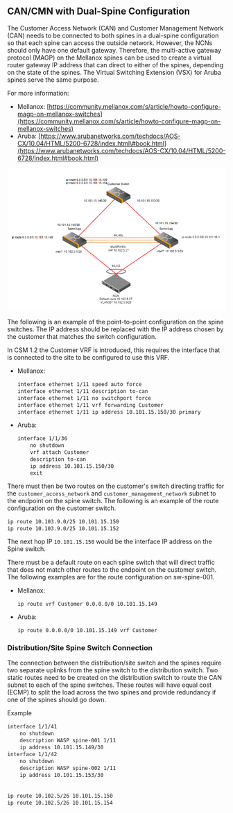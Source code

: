 ## CAN/CMN with Dual-Spine Configuration

The Customer Access Network \(CAN\) and Customer Management Network \(CAN\) needs to be connected to both spines in a dual-spine configuration so that each spine can access the outside network. However, the NCNs should only have one default gateway. Therefore, the multi-active gateway protocol \(MAGP\) on the Mellanox spines can be used to create a virtual router gateway IP address that can direct to either of the spines, depending on the state of the spines. The Virtual Switching Extension \(VSX\) for Aruba spines serve the same purpose.

For more information:
<!-- markdown-link-check-disable-next-line -->
- Mellanox: [https://community.mellanox.com/s/article/howto-configure-magp-on-mellanox-switches](https://community.mellanox.com/s/article/howto-configure-magp-on-mellanox-switches)
- Aruba: [https://www.arubanetworks.com/techdocs/AOS-CX/10.04/HTML/5200-6728/index.html\#book.html](https://www.arubanetworks.com/techdocs/AOS-CX/10.04/HTML/5200-6728/index.html#book.html)

![Dual-Spine Configuration](../../../img/operations/CAN_Dual-Spine_Configuration.PNG "Dual-Spine Configuration")

The following is an example of the point-to-point configuration on the spine switches. The IP address should be replaced with the IP address chosen by the customer that matches the switch configuration.

In CSM 1.2 the Customer VRF is introduced, this requires the interface that is connected to the site to be configured to use this VRF.

-   Mellanox:

    ```screen
    interface ethernet 1/11 speed auto force
    interface ethernet 1/11 description to-can
    interface ethernet 1/11 no switchport force
    interface ethernet 1/11 vrf forwarding Customer
    interface ethernet 1/11 ip address 10.101.15.150/30 primary
    ```

-   Aruba:

    ```screen
    interface 1/1/36
        no shutdown
        vrf attach Customer
        description to-can
        ip address 10.101.15.150/30
        exit
    ```


There must then be two routes on the customer's switch directing traffic for the `customer_access_network` and `customer_management_network` subnet to the endpoint on the spine switch. The following is an example of the route configuration on the customer switch.  

```
ip route 10.103.9.0/25 10.101.15.150
ip route 10.103.9.0/25 10.101.15.152
```

The next hop IP `10.101.15.150` would be the interface IP address on the Spine switch.

There must be a default route on each spine switch that will direct traffic that does not match other routes to the endpoint on the customer switch. The following examples are for the route configuration on sw-spine-001.

-   Mellanox:

    ```screen
    ip route vrf Customer 0.0.0.0/0 10.101.15.149
    ```

-   Aruba:

    ```screen
    ip route 0.0.0.0/0 10.101.15.149 vrf Customer
    ```


### Distribution/Site Spine Switch Connection 

The connection between the distribution/site switch and the spines require two separate uplinks from the spine switch to the distribution switch. Two static routes need to be created on the distribution switch to route the CAN subnet to each of the spine switches. These routes will have equal cost \(ECMP\) to split the load across the two spines and provide redundancy if one of the spines should go down.

Example

```screen
interface 1/1/41
    no shutdown
    description WASP spine-001 1/11
    ip address 10.101.15.149/30
interface 1/1/42
    no shutdown
    description WASP spine-002 1/11
    ip address 10.101.15.153/30


ip route 10.102.5/26 10.101.15.150
ip route 10.102.5/26 10.101.15.154
```
